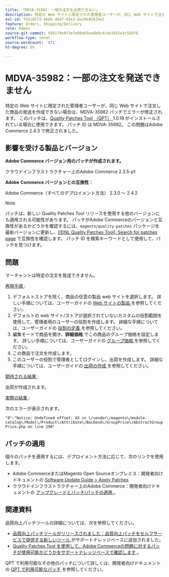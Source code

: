 ```yaml
---
title: 「MDVA-35982：一部の注文を出荷できない」
description: 特定の Web サイトに限定された管理者ユーザーが、同じ Web サイトで注文した商品の発送を作成できない場合は、MDVA-35982 パッチでエラーが修正されます。 このパッチは、[Quality Patches Tool （QPT） ] （/help/announcements/adobe-commerce-announcements/magento-quality-patches-released-new-tool-to-self-serve-quality-patches.md） 1.0.19 がインストールされている場合に利用できます。 パッチ ID は MDVA-35982。 この問題はAdobe Commerce 2.4.3 で修正されました。
exl-id: f41c6572-66bb-4697-93e3-da34b81829e2
feature: Orders, Shipping/Delivery
role: Admin
source-git-commit: 958179e0f3efe08e65ea8b0c4c4e1015e3c5bb76
workflow-type: tm+mt
source-wordcount: '471'
ht-degree: 0%

---
```


# MDVA-35982：一部の注文を発送できません

特定の Web サイトに限定された管理者ユーザーが、同じ Web サイトで注文した商品の発送を作成できない場合は、MDVA-35982 パッチでエラーが修正されます。 このパッチは、[Quality Patches Tool （QPT） ](/help/announcements/adobe-commerce-announcements/magento-quality-patches-released-new-tool-to-self-serve-quality-patches.md)1.0.19 がインストールされている場合に使用できます。 パッチ ID は MDVA-35982。 この問題はAdobe Commerce 2.4.3 で修正されました。

## 影響を受ける製品とバージョン

**Adobe Commerce バージョン用のパッチが作成されます。**

クラウドインフラストラクチャー上のAdobe Commerce 2.3.5-p1

**Adobe Commerce バージョンとの互換性：**

Adobe Commerce（すべてのデプロイメント方法） 2.3.0 ～ 2.4.2

>[!NOTE]
>
>パッチは、新しい Quality Patches Tool リリースを使用する他のバージョンにも適用される可能性があります。 パッチがAdobe Commerceのバージョンと互換性があるかどうかを確認するには、`magento/quality-patches` パッケージを最新バージョンに更新し、[[!DNL Quality Patches Tool]: Search for patches page](https://devdocs.magento.com/quality-patches/tool.html#patch-grid) で互換性を確認します。 パッチ ID を検索キーワードとして使用して、パッチを見つけます。

## 問題

マーチャントは特定の注文を発送できません。

<u> 再現手順 </u>:

1. デフォルトストアを除く、商品の任意の製品 web サイトを選択します。 詳しい手順については、ユーザーガイドの [Web サイトの製品 ](https://docs.magento.com/user-guide/catalog/settings-basic-websites.html) を参照してください。
1. デフォルトの web サイト/ストアが選択されていないカスタムの役割範囲を使用して、管理者用のユーザーの役割を作成します。 詳細な手順については、ユーザーガイドの [ 役割の定義 ](https://docs.magento.com/user-guide/system/permissions-user-roles.html#define-a-role) を参照してください。
1. 編集モードで商品を開き、**詳細価格** でこの商品のグループ価格を設定します。 詳しい手順については、ユーザーガイドの [ グループ価格 ](https://docs.magento.com/user-guide/catalog/product-price-group.html) を参照してください。
1. この商品で注文を作成します。
1. このユーザーの役割で管理者としてログインし、出荷を作成します。 詳細な手順については、ユーザーガイドの [ 出荷の作成 ](https://docs.magento.com/user-guide/sales/shipments-create.html) を参照してください。

<u> 期待される結果 </u>:

出荷が作成されます。

<u> 実際の結果 </u>:

次のエラーが表示されます。

`"0":"Notice: Undefined offset: XX in \/vendor\/magento\/module-catalog\/Model\/Product\/Attribute\/Backend\/GroupPrice\/AbstractGroupPrice.php on line 290"`

## パッチの適用

個々のパッチを適用するには、デプロイメント方法に応じて、次のリンクを使用します。

* Adobe CommerceまたはMagento Open Sourceオンプレミス：開発者向けドキュメントの [Software Update Guide > Apply Patches](https://devdocs.magento.com/guides/v2.4/comp-mgr/patching/mqp.html)
* クラウドインフラストラクチャー上のAdobe Commerce：開発者向けドキュメントの [ アップグレードとパッチ/パッチの適用 ](https://devdocs.magento.com/cloud/project/project-patch.html)。

## 関連資料

品質向上パッチツールの詳細については、次を参照してください。

* [ 品質向上パッチツールがリリースされました：品質向上パッチをセルフサービスで提供する新しいツール ](/help/announcements/adobe-commerce-announcements/magento-quality-patches-released-new-tool-to-self-serve-quality-patches.md) がサポートナレッジベースに追加されました。
* [Quality Patches Tool を使用して、Adobe Commerceの問題に対するパッチが使用可能かどうかをサポートナレッジベースで確認します ](/help/support-tools/patches-available-in-qpt-tool/check-patch-for-magento-issue-with-magento-quality-patches.md)。

QPT で利用可能なその他のパッチについて詳しくは、開発者向けドキュメントの [QPT で利用可能なパッチ ](https://devdocs.magento.com/quality-patches/tool.html#patch-grid) を参照してください。
